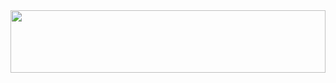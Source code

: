 <div id="header" align="center">
    <img src="https://media.giphy.com/media/qgQUggAC3Pfv687qPC/giphy.gif" width="100%" height="100" object-fit="cover"/>
</div>

